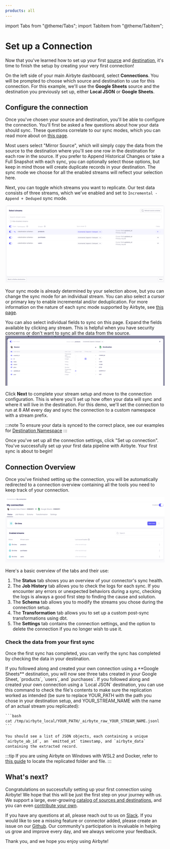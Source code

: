 ```yaml
---
products: all
---
```


import Tabs from "@theme/Tabs";
import TabItem from "@theme/TabItem";

# Set up a Connection

Now that you've learned how to set up your first [source](./add-a-source) and [destination](./add-a-destination), it's time to finish the setup by creating your very first connection!

On the left side of your main Airbyte dashboard, select **Connections**. You will be prompted to choose which source and destination to use for this connection. For this example, we'll use the **Google Sheets** source and the destination you previously set up, either **Local JSON**  or **Google Sheets**.

## Configure the connection

Once you've chosen your source and destination, you'll be able to configure the connection. You'll first be asked a few questions about how your data should sync. These questions correlate to our sync modes, which you can read more about on [this page](/cloud/managing-airbyte-cloud/configuring-connections.md).

Most users select "Mirror Source", which will simply copy the data from the source to the destination where you'll see one row in the destination for each row in the source. If you prefer to Append Historical Changes or take a Full Snapshot with each sync, you can optionally select those options, but keep in mind those will create duplicate records in your destination. The sync mode we choose for all the enabled streams will reflect your selection here.

<Arcade id="9E7CQiWoHtFvB12Yd5zN" title="Getting Started (Select Streams)" />

Next, you can toggle which streams you want to replicate.  Our test data consists of three streams, which we've enabled and set to `Incremental - Append + Deduped` sync mode.

![Setup streams](./assets/getting-started-select-streams.png)

Your sync mode is already determined by your selection above, but you can change the sync mode for an individual stream. You can also select a cursor or primary key to enable incremental and/or deduplication. For more information on the nature of each sync mode supported by Airbyte, see [this page](/using-airbyte/core-concepts/sync-modes).

You can also select individual fields to sync on this page. Expand the fields available by clicking any stream. This is helpful when you have security concerns or don't want to sync all the data from the source.
![Column Selection](./assets/getting-started-column-selection.png)

Click **Next** to complete your stream setup and move to the connection configuration. This is where you'll set up how often your data will sync and where it will live in the destination. For this demo, we'll set the connection to run at 8 AM every day and sync the connection to a custom namespace with a stream prefix.

<Arcade id="KdySgaUBwroRxkYLnemX" title="Getting Started (Configure Connection)" />

:::note
To ensure your data is synced to the correct place, see our examples for [Destination Namespace](/using-airbyte/core-concepts/namespaces.md)
:::

Once you've set up all the connection settings, click "Set up connection". You've successfully set up your first data pipeline with Airbyte. Your first sync is about to begin!

## Connection Overview

Once you've finished setting up the connection, you will be automatically redirected to a connection overview containing all the tools you need to keep track of your connection.

![Connection dashboard](./assets/getting-started-status-page.png)

Here's a basic overview of the tabs and their use:

1. The **Status** tab shows you an overview of your connector's sync health.
2. The **Job History** tab allows you to check the logs for each sync. If you encounter any errors or unexpected behaviors during a sync, checking the logs is always a good first step to finding the cause and solution.
3. The **Schema** tab allows you to modify the streams you chose during the connection setup.
4. The **Transformation** tab allows you to set up a custom post-sync transformations using dbt.
4. The **Settings** tab contains the connection settings, and the option to delete the connection if you no longer wish to use it.

### Check the data from your first sync

Once the first sync has completed, you can verify the sync has completed by checking the data in your destination.

<Tabs groupId="cloud-hosted">
  <TabItem value="cloud" label="Cloud">
     If you followed along and created your own connection using a **Google Sheets** destination, you will now see three tabs created in your Google Sheet, `products`, `users`, and `purchases`.

  </TabItem>
  <TabItem value="self-managed" label="Self Hosted">
    If you followed along and created your own connection using a `Local JSON` destination, you can use this command to check the file's contents to make sure the replication worked as intended (be sure to replace YOUR_PATH with the path you chose in your destination setup, and YOUR_STREAM_NAME with the name of an actual stream you replicated):

    ```bash
    cat /tmp/airbyte_local/YOUR_PATH/_airbyte_raw_YOUR_STREAM_NAME.jsonl
    ```

    You should see a list of JSON objects, each containing a unique `airbyte_ab_id`, an `emitted_at` timestamp, and `airbyte_data` containing the extracted record.

:::tip 
If you are using Airbyte on Windows with WSL2 and Docker, refer to [this guide](/integrations/locating-files-local-destination.md) to locate the replicated folder and file.
:::

  </TabItem>
</Tabs>

## What's next?

Congratulations on successfully setting up your first connection using Airbyte! We hope that this will be just the first step on your journey with us. We support a large, ever-growing [catalog of sources and destinations](/integrations/), and you can even [contribute your own](/connector-development/).

If you have any questions at all, please reach out to us on [Slack](https://slack.airbyte.io/). If you would like to see a missing feature or connector added, please create an issue on our [Github](https://github.com/airbytehq/airbyte). Our community's participation is invaluable in helping us grow and improve every day, and we always welcome your feedback.

Thank you, and we hope you enjoy using Airbyte!
